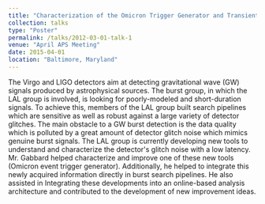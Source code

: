 ```yaml
---
title: "Characterization of the Omicron Trigger Generator and Transient analysis of aLIGOData"
collection: talks
type: "Poster"
permalink: /talks/2012-03-01-talk-1
venue: "April APS Meeting"
date: 2015-04-01
location: "Baltimore, Maryland"
---
```


The Virgo and LIGO detectors aim at detecting gravitational wave (GW) signals produced by astrophysical sources. The burst group, in which the LAL group is involved, is looking for poorly-modeled and short-duration signals. To achieve this, members of the LAL group built search pipelines which are sensitive as well as robust against a large variety of detector glitches. The main obstacle to a GW burst detection is the data quality which is polluted by a great amount of detector glitch noise which mimics genuine burst signals. The LAL group is currently developing new tools to understand and characterize the detector's glitch noise with a low latency. Mr. Gabbard helped characterize and improve one of these new tools (Omicron event trigger generator). Additionally, he helped to integrate this newly acquired information directly in burst search pipelines. He also assisted in Integrating these developments into an online-based analysis architecture and contributed to the development of new improvement ideas.
